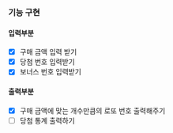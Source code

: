 ### 기능 구현

#### 입력부분
- [x] 구매 금액 입력 받기
- [x] 당첨 번호 입력받기
- [x] 보너스 번호 입력받기

#### 출력부분
- [x] 구매 금액에 맞는 개수만큼의 로또 번호 출력해주기
- [ ] 당첨 통계 출력하기